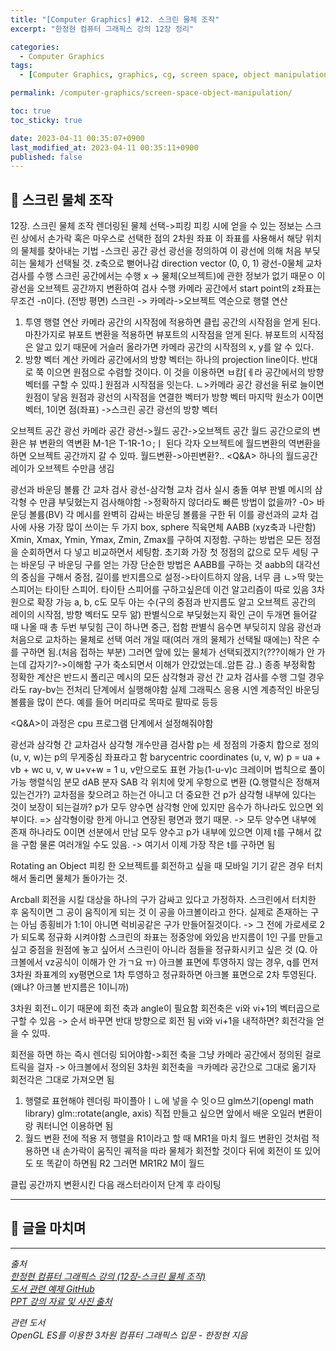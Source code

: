 ```yaml
---
title: "[Computer Graphics] #12. 스크린 물체 조작"
excerpt: "한정현 컴퓨터 그래픽스 강의 12장 정리"

categories:
  - Computer Graphics
tags:
  - [Computer Graphics, graphics, cg, screen space, object manipulation]

permalink: /computer-graphics/screen-space-object-manipulation/

toc: true
toc_sticky: true

date: 2023-04-11 00:35:07+0900
last_modified_at: 2023-04-11 00:35:11+0900
published: false
---
```


## 👻 스크린 물체 조작
12장. 스크린 물체 조작
렌더링된 물체 선택->피킹
피킹 시에 얻을 수 있는 정보는 스크린 상에서 손가락 혹은 마우스로 선택한 점의 2차원 좌표
이 좌표를 사용해서 해당 위치의 물체를 찾아내는 기법
-스크린 공간 광선
광선을 정의하여 이 광선에 의해 처음 부딪히는 물체가 선택될 것. z축으로 뻗어나감
direction vector (0, 0, 1)
광선-0물체 교차 검사를 수행
스크린 공간에서는 수행 x -> 물체(오브젝트)에 관한 정보가 없기 때문ㅇ
이 광선을 오브젝트 공간까지 변환하여 검사 수행
카메라 공간에서 start point의 z좌표는 무조건 -n이다. (전방 평면)
스크린 -> 카메라->오브젝트
역순으로 행렬 연산
1. 투영 행렬 연산
카메라 공간의 시작점에 적용하면 클립 공간의 시작점을 얻게 된다.
마찬가지로 뷰포트 변환을 적용하면 뷰포트의 시작점을 얻게 된다.
뷰포트의 시작점은 알고 있기 때문에 거슬러 올라가면 카메라 공간의 시작점의 x, y를 알 수 있다.
2. 방향 벡터 계산
카메라 공간에서의 방향 벡터는 하나의 projection line이다. 반대로 쭉 이으면 원점으로 수렴할 것이다.
이 것을 이용하면 ㅂ캄[ㅔ라 공간에서의 방향 벡터를 구할 수 있따.]
원점과 시작점을 잇는다.
ㄴ>카메라 공간 광선을 뒤로 늘이면 원점이 닿음
원점과 광선의 시작점을 연결한 벡터가 방향 벡터
마지막 원소가 0이면 벡터, 1이면 점(좌표)
->스크린 공간 광선의 방향 벡터

오브젝트 공간 광선
카메라 공간 광선->월드 공간->오브젝트 공간
월드 공간으로의 변환은 뷰 변환의 역변환
M-1은 T-1R-1ㅇ;ㅣ 된다
각자 오브젝트에 월드변환의 역변환을 하면 오브젝트 공간까지 갈 수 있따.
월드변환->아핀변환?..
<Q&A> 하나의 월드공간레이가 오브젝트 수만큼 생김

광선과 바운딩 볼륨 간 교차 검사
광선-삼각형 교차 검사 실시
충돌 여부 판별
메시의 삼각형 수 만큼 부딪혔는지 검사해야함
->정확하지 않더라도 빠른 방법이 없을까? -0> 바운딩 볼륨(BV)
각 메시를 완벽히 감싸는 바운딩 볼륨을 구한 뒤 이를 광선과의 교차 검사에 사용
가장 많이 쓰이는 두 가지 box, sphere
직육면체 AABB (xyz축과 나란함)
Xmin, Xmax, Ymin, Ymax, Zmin, Zmax를 구하여 지정함. 구하는 방법은 모든 정점을 순회하면서 다 넣고 비교하면서 세팅함. 초기화 가장 첫 정점의 값으로 모두 세팅
구는 바운딩 구
바운딩 구를 얻는 가장 단순한 방법은 AABB를 구하는 것
aabb의 대각선의 중심을 구해서 중점, 길이를 반지름으로 설정->타이트하지 않음, 너무 큼
ㄴ>딱 맞는 스피어는 타이탄 스피어. 타이탄 스피어를 구하고싶은데 이건 알고리즘이 따로 있음
3차원으로 확장 가능
a, b, c도 모두 아는 수(구의 중점과 반지름도 알고 오브젝트 공간의 레이의 시작점, 방향 벡터도 모두 앎)
판별식으로 부딪혔는지 확인
근이 두개면 들어갈 때 나올 때 총 두번 부딪힘
근이 하나면 중근, 접함
판별식 음수면 부딪히지 않음
광선과 처음으로 교차하는 물체로 선택
여러 개일 때(여러 개의 물체가 선택될 때에는) 작은 수를 구하면 됨.(처음 접하는 부분)
그러면 앞에 있는 물체가 선택되겠지?(???이해가 안 가는데 갑자기?->이해함 구가 축소되면서 이해가 안갔었는데..암튼 감..)
종종 부정확함
정확한 계산은 반드시 폴리곤 메시의 모든 삼각형과 광선 간 교차 검사를 수행
그럴 경우라도 ray-bv는 전처리 단계에서 실행해야함 
실제 그래픽스 응용 시엔 계층적인 바운딩 볼륨을 많이 쓴다. 예를 들어 머리따로 목따로 팔따로 등등

<Q&A>이 과정은 cpu 프로그램 단계에서 설정해줘야함

광선과 삼각형 간 교차검사
삼각형 개수만큼 검사함
p는 세 정점의 가중치 합으로 정의
(u, v, w)는 p의 무게중심 좌표라고 함 barycentric coordinates (u, v, w)
p = ua + vb + wc
u, v, w
u+v+w = 1
u, v만으로도 표현 가능(1-u-v)c
크레이머 법칙으로 풀이 가능
행렬식임
분모 dAB
분자 SAB
각 위치에 맞게 우항으로 변환
(Q.행렬식은 정해져있는건가?)
교차점을 찾으려고 하는건 아니고 더 중요한 건 p가 삼각형 내부에 있다는 것이 보장이 되는걸까?
p가 모두 양수면 삼각형 안에 있지만 음수가 하나라도 있으면 외부이다.
=> 삼각형이랑 한게 아니고 연장된 평면과 했기 때문. -> 모두 양수면 내부에 존재 하나라도 0이면 선분에서 만남
모두 양수고 p가 내부에 있으면 이제 t를 구해서 값을 구함
물론 여러개일 수도 있음. -> 여기서 이제 가장 작은 t를 구하면 됨

Rotating an Object
피킹 한 오브젝트를 회전하고 싶을 때
모바일 기기 같은 경우 터치해서 돌리면 물체가 돌아가는 것.

Arcball
회전을 시킬 대상을 하나의 구가 감싸고 있다고 가정하자. 스크린에서 터치한 후 움직이면 그 공이 움직이게 되는 것
이 공을 아크볼이라고 한다. 실제로 존재하는 구는 아님
종횡비가 1:1이 아니면 럭비공같은 구가 만들어질것이다. -> 그 전에 가로세로 2가 되도록 정규화 시켜야함
스크린의 좌표는 정중앙에 와있음
반지름이 1인 구를 만들고 싶고 중점을 원점에 놓고 싶어서
스크린이 아니라 점들을 정규화시키고 싶은 것
(Q. 아크볼에서 vz공식이 이해가 안 가ㄱ요 ㅠ)
아크볼 표면에 투영하지 않는 경우, q를 먼저 3차원 좌표계의 xy평면으로 1차 투영하고 정규화하면 아크볼 표면으로 2차 투영된다.(왜냐? 아크볼 반지름은 1이니까)

3차원 회전ㄴ이기 때문에 회전 축과 angle이 필요함
회전축은 vi와 vi+1의 벡터곱으로 구할 수 있음 -> 순서 바꾸면 반대 방향으로 회전 됨
vi와 vi+1을 내적하면? 회전각을 얻을 수 있따.

회전을 하면 하는 즉시 렌더링 되어야함->회전 축을 그냥 카메라 공간에서 정의된 걸로 트릭을 걸자
-> 아크볼에서 정의된 3차원 회전축을 ㅋ카메라 공간으로 그대로 옮기자
회전각은 그대로 가져오면 됨
1. 행렬로 표현해야 렌더링 파이플아ㅣㄴ에 넣을 수 잇ㅇ므
glm쓰기(opengl math library) glm::rotate(angle, axis)
직접 만들고 싶으면 앞에서 배운 오일러 변환이랑 쿼터니언 이용하면 됨
2. 월드 변환 전에 적용
저 행렬을 R1이라고 할 때 MR1을 마치 월드 변환인 것처럼 적용하면 내 손가락이 움직인 궤적을 따라 물체가 회전할 것이다
뒤에 회전이 또 있어도 또 똑같이 하면됨 R2 그러면 MR1R2
M이 월드




클립 공간까지 변환시킨 다음 래스터라이저 단계 후 라이팅




***

## 👻 글을 마치며


***

_출처_   
_[한정현 컴퓨터 그래픽스 강의 (12장-스크린 물체 조작)](https://youtu.be/c7la2Tt_cOc)_   
_[도서 관련 예제 GitHub](https://github.com/medialab-ku/openGLESbook)_   
_[PPT 강의 자료 및 사진 출처](https://media.korea.ac.kr/books/)_

_관련 도서_   
_OpenGL ES를 이용한 3차원 컴퓨터 그래픽스 입문 - 한정현 지음_   